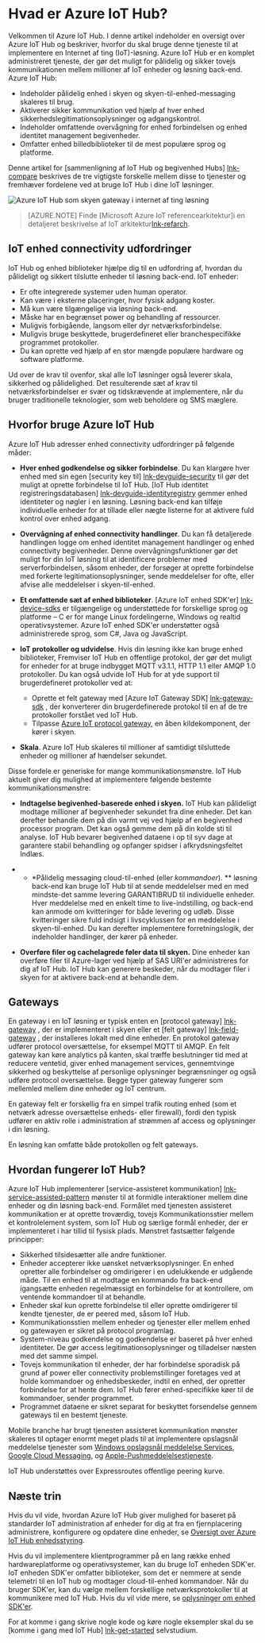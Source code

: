 <properties
 pageTitle="Oversigt over Azure IoT Hub | Microsoft Azure"
 description="Oversigt over Azure IoT Hub service: Hvad er iot-hub, enhed forbindelse, internet ting kommunikationsmønstre og service-assisteret kommunikation mønster"
 services="iot-hub"
 documentationCenter=""
 authors="dominicbetts"
 manager="timlt"
 editor=""/>

<tags
 ms.service="iot-hub"
 ms.devlang="na"
 ms.topic="get-started-article"
 ms.tgt_pltfrm="na"
 ms.workload="na"
 ms.date="08/25/2016"
 ms.author="dobett"/>

# <a name="what-is-azure-iot-hub"></a>Hvad er Azure IoT Hub?

Velkommen til Azure IoT Hub. I denne artikel indeholder en oversigt over Azure IoT Hub og beskriver, hvorfor du skal bruge denne tjeneste til at implementere en Internet af ting (IoT)-løsning. Azure IoT Hub er en komplet administreret tjeneste, der gør det muligt for pålidelig og sikker tovejs kommunikationen mellem millioner af IoT enheder og løsning back-end. Azure IoT Hub:

- Indeholder pålidelig enhed i skyen og skyen-til-enhed-messaging skaleres til brug.
- Aktiverer sikker kommunikation ved hjælp af hver enhed sikkerhedslegitimationsoplysninger og adgangskontrol.
- Indeholder omfattende overvågning for enhed forbindelsen og enhed identitet management begivenheder.
- Omfatter enhed billedbiblioteker til de mest populære sprog og platforme.

Denne artikel for [sammenligning af IoT Hub og begivenhed Hubs] [ lnk-compare] beskrives de tre vigtigste forskelle mellem disse to tjenester og fremhæver fordelene ved at bruge IoT Hub i dine IoT løsninger.

![Azure IoT Hub som skyen gateway i internet af ting løsning][img-architecture]

> [AZURE.NOTE] Finde [Microsoft Azure IoT referencearkitektur]i en detaljeret beskrivelse af IoT arkitektur[lnk-refarch].

## <a name="iot-device-connectivity-challenges"></a>IoT enhed connectivity udfordringer

IoT Hub og enhed biblioteker hjælpe dig til en udfordring af, hvordan du pålideligt og sikkert tilslutte enheder til løsning back-end. IoT enheder:

- Er ofte integrerede systemer uden human operator.
- Kan være i eksterne placeringer, hvor fysisk adgang koster.
- Må kun være tilgængelige via løsning back-end.
- Måske har en begrænset power og behandling af ressourcer.
- Muligvis forbigående, langsom eller dyr netværksforbindelse.
- Muligvis bruge beskyttede, brugerdefineret eller branchespecifikke programmet protokoller.
- Du kan oprette ved hjælp af en stor mængde populære hardware og software platforme.

Ud over de krav til ovenfor, skal alle IoT løsninger også leverer skala, sikkerhed og pålidelighed. Det resulterende sæt af krav til netværksforbindelser er svær og tidskrævende at implementere, når du bruger traditionelle teknologier, som web beholdere og SMS mæglere.

## <a name="why-use-azure-iot-hub"></a>Hvorfor bruge Azure IoT Hub

Azure IoT Hub adresser enhed connectivity udfordringer på følgende måder:

-   **Hver enhed godkendelse og sikker forbindelse**. Du kan klargøre hver enhed med sin egen [security key til] [ lnk-devguide-security] til gør det muligt at oprette forbindelse til IoT Hub. [IoT Hub identitet registreringsdatabasen] [ lnk-devguide-identityregistry] gemmer enhed identiteter og nøgler i en løsning. Løsning back-end kan tilføje individuelle enheder for at tillade eller nægte listerne for at aktivere fuld kontrol over enhed adgang.

-   **Overvågning af enhed connectivity handlinger**. Du kan få detaljerede handlingen logge om enhed identitet management handlinger og enhed connectivity begivenheder. Denne overvågningsfunktioner gør det muligt for din IoT løsning til at identificere problemer med serverforbindelsen, såsom enheder, der forsøger at oprette forbindelse med forkerte legitimationsoplysninger, sende meddelelser for ofte, eller afvise alle meddelelser i skyen-til-enhed.

-   **Et omfattende sæt af enhed biblioteker**. [Azure IoT enhed SDK'er] [ lnk-device-sdks] er tilgængelige og understøttede for forskellige sprog og platforme – C er for mange Linux fordelingerne, Windows og realtid operativsystemer. Azure IoT enhed SDK'er understøtter også administrerede sprog, som C#, Java og JavaScript.

-   **IoT protokoller og udvidelse**. Hvis din løsning ikke kan bruge enhed biblioteker, Fremviser IoT Hub en offentlige protokol, der gør det muligt for enheder for at bruge indbygget MQTT v3.1.1, HTTP 1.1 eller AMQP 1.0 protokoller. Du kan også udvide IoT Hub for at yde support til brugerdefineret protokoller ved at:

    - Oprette et felt gateway med [Azure IoT Gateway SDK] [ lnk-gateway-sdk] , der konverterer din brugerdefinerede protokol til en af de tre protokoller forstået ved IoT Hub. 
    - Tilpasse [Azure IoT protocol gateway][protocol-gateway], en åben kildekomponent, der kører i skyen.

-   **Skala**. Azure IoT Hub skaleres til millioner af samtidigt tilsluttede enheder og millioner af hændelser sekundet.

Disse fordele er generiske for mange kommunikationsmønstre. IoT Hub aktuelt giver dig mulighed at implementere følgende bestemte kommunikationsmønstre:

-   **Indtagelse begivenhed-baserede enhed i skyen.** IoT Hub kan pålideligt modtage millioner af begivenheder sekundet fra dine enheder. Det kan derefter behandle dem på din varmt vej ved hjælp af en begivenhed processor program. Det kan også gemme dem på din kolde sti til analyse. IoT Hub bevarer begivenhed dataene i op til syv dage at garantere stabil behandling og opfanger spidser i afkrydsningsfeltet Indlæs.

-   * *Pålidelig messaging cloud-til-enhed (eller *kommandoer*). ** løsning back-end kan bruge IoT Hub til at sende meddelelser med en med mindste-det samme levering GARANTIBRUD til individuelle enheder. Hver meddelelse med en enkelt time to live-indstilling, og back-end kan anmode om kvitteringer for både levering og udløb. Disse kvitteringer sikre fuld indsigt i livscyklussen for en meddelelse i skyen-til-enhed. Du kan derefter implementere forretningslogik, der indeholder handlinger, der kører på enheder.

-   **Overføre filer og cachelagrede føler data til skyen.** Dine enheder kan overføre filer til Azure-lager ved hjælp af SAS URI'er administreres for dig af IoT Hub. IoT Hub kan generere beskeder, når du modtager filer i skyen for at aktivere back-end at behandle dem.

## <a name="gateways"></a>Gateways

En gateway i en IoT løsning er typisk enten en [protocol gateway] [ lnk-gateway] , der er implementeret i skyen eller et [felt gateway] [ lnk-field-gateway] , der installeres lokalt med dine enheder. En protokol gateway udfører protocol oversættelse, for eksempel MQTT til AMQP. En felt gateway kan køre analytics på kanten, skal træffe beslutninger tid med at reducere ventetid, giver enhed management services, gennemtvinge sikkerhed og beskyttelse af personlige oplysninger begrænsninger og også udføre protocol oversættelse. Begge typer gateway fungerer som mellemled mellem dine enheder og IoT centrum.

En gateway felt er forskellig fra en simpel trafik routing enhed (som et netværk adresse oversættelse enheds- eller firewall), fordi den typisk udfører en aktiv rolle i administration af strømmen af access og oplysninger i din løsning.

En løsning kan omfatte både protokollen og felt gateways.

## <a name="how-does-iot-hub-work"></a>Hvordan fungerer IoT Hub?

Azure IoT Hub implementerer [service-assisteret kommunikation] [ lnk-service-assisted-pattern] mønster til at formidle interaktioner mellem dine enheder og din løsning back-end. Formålet med tjenesten assisteret kommunikation er at oprette troværdig, tovejs Kommunikationsstier mellem et kontrolelement system, som IoT Hub og særlige formål enheder, der er implementeret i har tillid til fysisk plads. Mønstret fastsætter følgende principper:

- Sikkerhed tilsidesætter alle andre funktioner.
- Enheder accepterer ikke uønsket netværksoplysninger. En enhed opretter alle forbindelser og omdirigerer i en udelukkende er udgående måde. Til en enhed til at modtage en kommando fra back-end igangsætte enheden regelmæssigt en forbindelse for at kontrollere, om ventende kommandoer til at behandle.
- Enheder skal kun oprette forbindelse til eller oprette omdirigerer til kendte tjenester, de er peered med, såsom IoT Hub.
- Kommunikationsstien mellem enheder og tjenester eller mellem enhed og gatewayen er sikret på protocol programlag.
- System-niveau godkendelse og godkendelse er baseret på hver enhed identiteter. De gør access legitimationsoplysninger og tilladelser næsten med det samme simpel.
- Tovejs kommunikation til enheder, der har forbindelse sporadisk på grund af power eller connectivity problemstillinger foretages ved at holde kommandoer og enhedsbeskeder, indtil en enhed, der opretter forbindelse for at hente dem. IoT Hub fører enhed-specifikke køer til de kommandoer, sender programmet.
- Programmet dataene er sikret separat for beskyttet forsendelse gennem gateways til en bestemt tjeneste.

Mobile branche har brugt tjenesten assisteret kommunikation mønster skaleres til optager enormt meget plads til at implementere opslagsnål meddelelse tjenester som [Windows opslagsnål meddelelse Services][lnk-wns], [Google Cloud Messaging][lnk-google-messaging], og [Apple-Pushmeddelelsestjeneste][lnk-apple-push].

IoT Hub understøttes over Expressroutes offentlige peering kurve.

## <a name="next-steps"></a>Næste trin

Hvis du vil vide, hvordan Azure IoT Hub giver mulighed for baseret på standarder IoT administration af enheder for dig at fra en fjernplacering administrere, konfigurere og opdatere dine enheder, se [Oversigt over Azure IoT Hub enhedsstyring][lnk-device-management].

Hvis du vil implementere klientprogrammer på en lang række enhed hardwareplatforme og operativsystemer, kan du bruge IoT enheden SDK'er. IoT enheden SDK'er omfatter biblioteker, som det er nemmere at sende telemetri til en IoT hub og modtager cloud-til-enhed kommandoer. Når du bruger SDK'er, kan du vælge mellem forskellige netværksprotokoller til at kommunikere med IoT Hub. Hvis du vil vide mere, se [oplysninger om enhed SDK'er][lnk-device-sdks].

For at komme i gang skrive nogle kode og køre nogle eksempler skal du se [komme i gang med IoT Hub] [ lnk-get-started] selvstudium.

[img-architecture]: media/iot-hub-what-is-iot-hub/hubarchitecture.png


[lnk-get-started]: iot-hub-csharp-csharp-getstarted.md
[protocol-gateway]: https://github.com/Azure/azure-iot-protocol-gateway/blob/master/README.md
[lnk-service-assisted-pattern]: http://blogs.msdn.com/b/clemensv/archive/2014/02/10/service-assisted-communication-for-connected-devices.aspx "Tjenesten assisteret kommunikation, blogindlæg af Clemens Vasters"
[lnk-compare]: iot-hub-compare-event-hubs.md
[lnk-gateway]: iot-hub-protocol-gateway.md
[lnk-field-gateway]: iot-hub-devguide-endpoints.md#field-gateways
[lnk-devguide-identityregistry]: iot-hub-devguide-identity-registry.md
[lnk-devguide-security]: iot-hub-devguide-security.md
[lnk-wns]: https://msdn.microsoft.com/library/windows/apps/mt187203.aspx
[lnk-google-messaging]: https://developers.google.com/cloud-messaging/
[lnk-apple-push]: https://developer.apple.com/library/ios/documentation/NetworkingInternet/Conceptual/RemoteNotificationsPG/Chapters/ApplePushService.html#//apple_ref/doc/uid/TP40008194-CH100-SW9
[lnk-device-sdks]: https://github.com/Azure/azure-iot-sdks
[lnk-refarch]: http://download.microsoft.com/download/A/4/D/A4DAD253-BC21-41D3-B9D9-87D2AE6F0719/Microsoft_Azure_IoT_Reference_Architecture.pdf
[lnk-gateway-sdk]: https://github.com/Azure/azure-iot-gateway-sdk
[lnk-device-management]: iot-hub-device-management-overview.md
